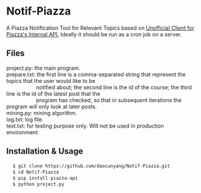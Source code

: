 # Notif-Piazza
A Piazza Notification Tool for Relevant Topics based on <a href="https://github.com/hfaran/piazza-api">Unofficial Client for Piazza's Internal API.</a> Ideally it should be run as a cron job on a server.

<h2>Files</h2>

  project.py: the main program.<br />
  prepare.txt: the first line is a comma-separated string that represent the topics
          that the user would like to be <br />&nbsp;&nbsp;&nbsp;&nbsp;&nbsp;&nbsp;&nbsp;&nbsp;&nbsp;&nbsp;&nbsp;&nbsp;&nbsp;&nbsp;&nbsp;&nbsp;&nbsp;&nbsp;&nbsp;&nbsp;notified about; the second line is the id of the course; the third line is the id of the latest post that the <br />&nbsp;&nbsp;&nbsp;&nbsp;&nbsp;&nbsp;&nbsp;&nbsp;&nbsp;&nbsp;&nbsp;&nbsp;&nbsp;&nbsp;&nbsp;&nbsp;&nbsp;&nbsp;&nbsp;&nbsp;program has checked, so that in subsequent iterations the program will only look at later posts. <br/>
  mining.py: mining algorithm.<br />
  log.txt: log file. <br />
  test.txt: for testing purpose only. Will not be used in production environment.


<h2>Installation & Usage</h2>
<pre>
  <code>$ git clone https://github.com/daocunyang/Notif-Piazza.git</code>
  <code>$ cd Notif-Piazza</code>
  <code>$ pip install piazza-api</code>
  <code>$ python project.py</code>
</pre>
